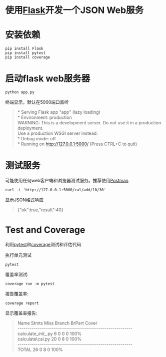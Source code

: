 # 使用[Flask](https://flask.palletsprojects.com/en/1.1.x/)开发一个JSON Web服务

# 安装依赖

    pip install Flask
    pip install pytest
    pip install coverage

# 启动flask web服务器

    python app.py
    
终端显示，默认在5000端口监听

> \* Serving Flask app "app" (lazy loading) <br>
> \* Environment: production <br>
   WARNING: This is a development server. Do not use it in a production deployment. <br>
   Use a production WSGI server instead. <br>
> \* Debug mode: off <br>
> \* Running on http://127.0.0.1:5000/ (Press CTRL+C to quit) <br>

# 测试服务
可能使用任何web客户端和浏览器测试服务。推荐使用[Postman](https://www.getpostman.com/).

    curl -L 'http://127.0.0.1:5000/cal/add/10/30'

显示JSON格式响应
    
> {"ok":true,"result":40}

# Test and Coverage

利用[pytest](http://www.pytest.org/en/latest/)和[coverage](https://coverage.readthedocs.io/en/v4.5.x/)测试和评估代码

执行单元测试
    
    pytest
    
覆盖率测试:

    coverage run -m pytest

报告覆盖率:

    coverage report

显示覆盖率报告:

> Name                    Stmts   Miss Branch BrPart  Cover <br>
> --------------------------------------------------------- <br>
> calculate\__init__.py       6      0      0      0   100% <br>
> calculate\cal.py           20      0      8      0   100% <br>
> --------------------------------------------------------- <br>
> TOTAL                      26      0      8      0   100% <br>
